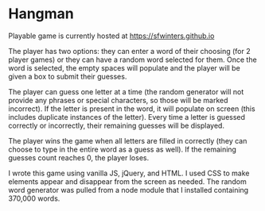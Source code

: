 # Hangman

Playable game is currently hosted at https://sfwinters.github.io

The player has two options: they can enter a word of their choosing (for 2 player games) or they can have a random word selected for them. Once the word is selected, the empty spaces will populate and the player will be given a box to submit their guesses.

The player can guess one letter at a time (the random generator will not provide any phrases or special characters, so those will be marked incorrect). If the letter is present in the word, it will populate on screen (this includes duplicate instances of the letter). Every time a letter is guessed correctly or incorrectly, their remaining guesses will be displayed. 

The player wins the game when all letters are filled in correctly (they can choose to type in the entire word as a guess as well). If the remaining guesses count reaches 0, the player loses.

I wrote this game using vanilla JS, jQuery, and HTML. I used CSS to make elements appear and disappear from the screen as needed. The random word generator was pulled from a node module that I installed containing 370,000 words. 